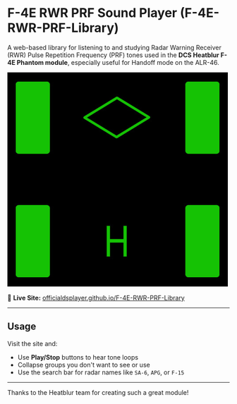# F-4E RWR PRF Sound Player (F-4E-RWR-PRF-Library)

A web-based library for listening to and studying Radar Warning Receiver (RWR) Pulse Repetition
Frequency (PRF) tones used in the **DCS Heatblur F-4E Phantom module**, especially useful for
Handoff mode on the ALR-46.

![icon](assets/handoff_icon.jpg)

🔗 **Live Site:**
[officialdsplayer.github.io/F-4E-RWR-PRF-Library](https://officialdsplayer.github.io/F-4E-RWR-PRF-Library/)

---

## Usage

Visit the site and:

- Use **Play/Stop** buttons to hear tone loops
- Collapse groups you don't want to see or use
- Use the search bar for radar names like `SA-6`, `APG`, or `F-15`

---

Thanks to the Heatblur team for creating such a great module!
